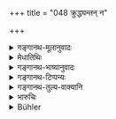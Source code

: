 +++
title = "048 क्रुद्ध्यन्तन् न"

+++

<details><summary>गङ्गानथ-मूलानुवादः</summary>

Towards an angry man he shall not retort in anger; when he is cursed, he shall pronounce a blessing; and he shall not utter an untrue word, spreading over the seven openings.—(48).
</details>

<details><summary>मेधातिथिः</summary>

**सप्तद्वाराणि** च धर्मार्थौ धर्मकामाव् अर्थकामौ कामार्थौ कामधर्मौ अर्थधर्मौ त्रिवर्ग इति । अत्र **अवकीर्णां** विक्षिप्ताम् एतद्विषयां न **वाचं वदेद् अनृताम्** । भेदाश्रयत्वाद् एतेषाम्, भेदस्य सर्वस्यासत्यत्वाद् अनृताम् इत्य् उक्तम् । किं तर्हि मोक्षाश्रयाम् एव वदेत् । 

- <u>अथ वा</u> सप्त शीर्षण्याः प्राणास् ते वाचो द्वाराणि ।

- <u>अथ वा</u> षड् इन्द्रियाणि बुद्धिः सप्तमी । एतैर् गृहीतेष्व् अर्थेषु वाक् प्रवर्तते । 

- सुब्विभक्तय इत्य् <u>अन्ये</u> ॥ ६.४८ ॥
</details>

<details><summary>गङ्गानथ-भाष्यानुवादः</summary>

‘*Seven openings*’—(1) Duty and wealth, (2) duty and pleasure, (3) wealth and pleasure, (4) pleasure and wealth, (5) pleasure and duty, (6) wealth and duty, and (7) wealth—pleasure—duty. He shall not utter an untrue word spreading over all these. All these are based upon notions of *diversity*; and all diversity is untrue; hence the word relating to these is called ‘untrue’.

The sense is that the man shall speak only such words as pertain to Liberation.

Or, the ‘*seven openings*’ may stand for the seven breaths in the head; and these are the ‘openings’ of speech. Or, it may stand for the six sense-organs and Intellect as the seventh. It is only when objects have been perceived by means of these that words speak of them. Others explain that the ‘*seven openings*’ stand for the seven declensional terminations.—(48).
</details>

<details><summary>गङ्गानथ-टिप्पन्यः</summary>

‘*Saptadvāra*’—(*a*) (1) Dharma-Artha, (2) Dharma-Kāma, (3) Artha-Kama,
(4) Kāma-Artha, (5) Kāma-Dharma, (6) Artha-Dharma, (7)
Dharma-Artha-Kāma;—or (*b*) The seven life-breath in the head;—or (*d*)
‘the six sense-organs and Buddhi’ (Medhātithi);—Kullūka has only
(*c*);—‘the five senses, mind and Ahaṅkāra’ (Nārāyaṇa);—Govindarāja has
(*a*) only;—‘seven worlds’ (mentioned by Kullūka).

This verse is quoted in *Aparārka* (p. 954), which, reading *na vācam
samudīrayet* (for *na vācamanṛtam vadet*) explains this much
misunderstood second line as—he should not utter words vitiated by (1)
desire, (2) anger, (3) greed, (4) delusion, (5) arrogance, (6) jealousy
and (7) vanity.

This verse is quoted also in *Parāśaramādhava* (Ācāra, p. 569).
</details>

<details><summary>गङ्गानथ-तुल्य-वाक्यानि</summary>

*Mahābhārata* (12.278.6).—(See under 47.)

*Baudhāyana* (2.18, 3).—‘There are five minor vows—to abstain from
anger, to obey the teacher, to avoid rashness, to observe cleanliness
and to observe purity in eating.’
</details>

<details><summary>भारुचिः</summary>

**वाचस् सप्तद्वाराणि** धर्मो ऽर्थः कामो धर्मार्थाव् अर्थकामौ धर्मकामौ धर्मार्थकामा इति । तत्र मोक्षाश्रिताम् एव **वाचं** वदेन्, न **सप्तद्वाराश्रिताम्** **अनृतां** त्रिवर्गाश्रयाम् ।
</details>

<details><summary>Bühler</summary>

048	Against an angry man let him not in return show anger, let him bless when he is cursed, and let him not utter speech, devoid of truth, scattered at the seven gates.
</details>
